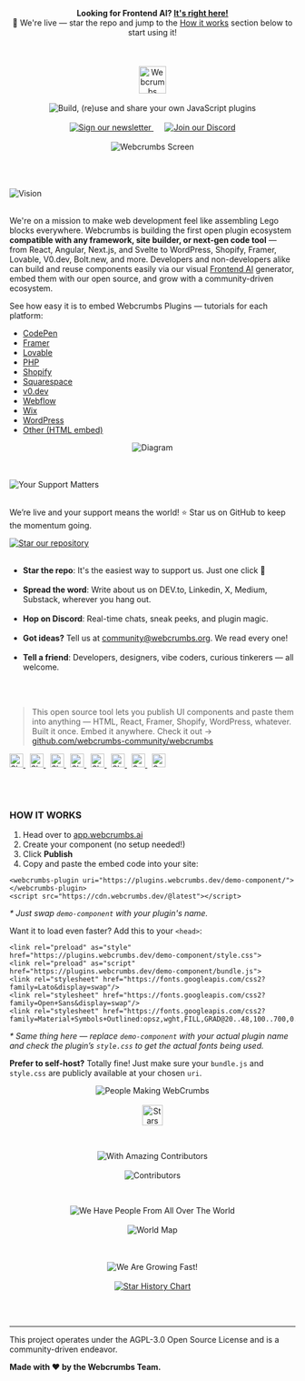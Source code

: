 <p align="center">
  <strong>Looking for Frontend AI? <a href="https://tools.webcrumbs.org/frontend-ai">It's right here!</a></strong><br/>
  🌟 We're live — star the repo and jump to the <a href="#how-it-works">How it works</a> section below to start using it!  <br/><br/><br/><br/>
  <a href="https://webcrumbs.ai/">
    <img src="https://cdn.webcrumbs.org/assets/images/brand/logo_red.svg" alt="Webcrumbs Logo" height="48px">
  </a>
  <br/><br/>
  <picture>
    <source media="(prefers-color-scheme: dark)" srcset="https://webcrumbs.cloud/assets/readme/dark/subtitle.svg">
    <source media="(prefers-color-scheme: light)" srcset="https://webcrumbs.cloud/assets/readme/subtitle.svg">
    <img alt="Build, (re)use and share your own JavaScript plugins" src="https://webcrumbs.cloud/assets/readme/subtitle.svg">
  </picture>
  <br/><br/>
  <a href="https://webcrumbs.substack.com/">
    <picture>
      <source media="(prefers-color-scheme: dark)" srcset="https://cdn.webcrumbs.org/assets/images/readme/dark/button_newsletter.svg">
      <source media="(prefers-color-scheme: light)" srcset="https://cdn.webcrumbs.org/assets/images/readme/button_newsletter.svg">
      <img alt="Sign our newsletter" src="https://cdn.webcrumbs.org/assets/images/readme/button_newsletter.svg">
    </picture>
  </a>&nbsp;&nbsp;&nbsp;&nbsp;
  <a href="https://discord.com/invite/ZCj5hFv8xV">
    <picture>
      <source media="(prefers-color-scheme: dark)" srcset="https://cdn.webcrumbs.org/assets/images/readme/dark/button_discord.svg">
      <source media="(prefers-color-scheme: light)" srcset="https://cdn.webcrumbs.org/assets/images/readme/button_discord.svg">
      <img alt="Join our Discord" src="https://cdn.webcrumbs.org/assets/images/readme/button_discord.svg">
    </picture>
  </a>
  <br/><br/>
  <img src="https://cdn.webcrumbs.org/assets/images/readme/screen.svg" alt="Webcrumbs Screen">
</p>
<br/><br/><br/>
<picture>
  <source media="(prefers-color-scheme: dark)" srcset="https://cdn.webcrumbs.org/assets/images/readme/dark/h2_vision.svg">
  <source media="(prefers-color-scheme: light)" srcset="https://cdn.webcrumbs.org/assets/images/readme/h2_vision.svg">
  <img alt="Vision" src="https://cdn.webcrumbs.org/assets/images/readme/h2_vision.svg">
</picture>
<br/><br/>
<p>We're on a mission to make web development feel like assembling Lego blocks everywhere. Webcrumbs is building the first open plugin ecosystem <b>compatible with any framework, site builder, or next-gen code tool</b> — from React, Angular, Next.js, and Svelte to WordPress, Shopify, Framer, Lovable, V0.dev, Bolt.new, and more. Developers and non-developers alike can build and reuse components easily via our visual <a href="https://app.webcrumbs.ai">Frontend AI</a> generator, embed them with our open source, and grow with a community-driven ecosystem.</p>
<p>See how easy it is to embed Webcrumbs Plugins — tutorials for each platform:</p>
<ul>
  <li><a href="docs/Codepen.md">CodePen</a></li>
  <li><a href="docs/Framer.md">Framer</a></li>
  <li><a href="docs/Lovable.md">Lovable</a></li>
  <li><a href="docs/PHP.md">PHP</a></li>
  <li><a href="docs/Shopify.md">Shopify</a></li>
  <li><a href="docs/Squarespace.md">Squarespace</a></li>
  <li><a href="docs/v0.dev.md">v0.dev</a></li>
  <li><a href="docs/Webflow.md">Webflow</a></li>
  <li><a href="docs/Wix.md">Wix</a></li>
  <li><a href="docs/Wordpress.md">WordPress</a></li>
  <li><a href="docs/HTML.md">Other (HTML embed)</a></li>
</ul>
<p align="center">
  <picture>
    <source media="(prefers-color-scheme: dark)" srcset="https://cdn.webcrumbs.org/assets/images/readme/dark/diagram.svg">
    <source media="(prefers-color-scheme: light)" srcset="https://cdn.webcrumbs.org/assets/images/readme/diagram.svg">
    <img alt="Diagram" src="https://cdn.webcrumbs.org/assets/images/readme/diagram.svg">
  </picture>
</p>
<br/><br/>
<picture>
  <source media="(prefers-color-scheme: dark)" srcset="https://cdn.webcrumbs.org/assets/images/readme/dark/h2_support.svg">
  <source media="(prefers-color-scheme: light)" srcset="https://cdn.webcrumbs.org/assets/images/readme/h2_support.svg">
  <img alt="Your Support Matters" src="https://cdn.webcrumbs.org/assets/images/readme/h2_support.svg">
</picture>
<br/><br/>
<p>We’re live and your support means the world! ⭐ Star us on GitHub to keep the momentum going.</p>
<a href="https://github.com/webcrumbs-community/webcrumbs">
  <picture>
    <source media="(prefers-color-scheme: dark)" srcset="https://cdn.webcrumbs.org/assets/images/readme/dark/button_star_repo.svg">
    <source media="(prefers-color-scheme: light)" srcset="https://cdn.webcrumbs.org/assets/images/readme/button_star_repo.svg">
    <img alt="Star our repository" src="https://cdn.webcrumbs.org/assets/images/readme/button_star_repo.svg">
  </picture>
</a>
<br/><br/>
<ul>
  <li><strong>Star the repo</strong>: It's the easiest way to support us. Just one click 🧡</li><br/>
  <li><strong>Spread the word</strong>: Write about us on DEV.to, Linkedin, X, Medium, Substack, wherever you hang out.</li><br/>
  <li><strong>Hop on Discord</strong>: Real-time chats, sneak peeks, and plugin magic.</li><br/>
  <li><strong>Got ideas?</strong> Tell us at <a href="mailto:community@webcrumbs.org">community@webcrumbs.org</a>. We read every one!</li><br/>
  <li><strong>Tell a friend</strong>: Developers, designers, vibe coders, curious tinkerers — all welcome.</li><br/>
</ul>
<br/>
<blockquote>
  This open source tool lets you publish UI components and paste them into anything — HTML, React, Framer, Shopify, WordPress, whatever.
  Built it once. Embed it anywhere. 
  Check it out → <a href='https://github.com/webcrumbs-community/webcrumbs'>github.com/webcrumbs-community/webcrumbs</a>
</blockquote>
<p>
  <a href="https://www.facebook.com/sharer/sharer.php?u=https%3A//github.com/webcrumbs-community/webcrumbs">
    <picture>
      <source media="(prefers-color-scheme: dark)" srcset="https://cdn.webcrumbs.org/assets/images/readme/dark/socials_facebook.svg">
      <source media="(prefers-color-scheme: light)" srcset="https://cdn.webcrumbs.org/assets/images/readme/socials_facebook.svg">
      <img alt="Share on Facebook" height="24px">
    </picture>
  </a>&nbsp;

  <a href="https://twitter.com/intent/tweet?text=This%20open%20source%20tool%20lets%20you%20publish%20UI%20components%20and%20paste%20them%20into%20anything%20%E2%80%94%20HTML,%20React,%20Framer,%20Shopify,%20WordPress,%20whatever%20%E2%86%92%20https%3A//github.com/webcrumbs-community/webcrumbs">
    <picture>
      <source media="(prefers-color-scheme: dark)" srcset="https://cdn.webcrumbs.org/assets/images/readme/dark/socials_x.svg">
      <source media="(prefers-color-scheme: light)" srcset="https://cdn.webcrumbs.org/assets/images/readme/socials_x.svg">
      <img alt="Share on X" height="24px">
    </picture>
  </a>&nbsp;

  <a href="https://www.linkedin.com/shareArticle?mini=true&url=https%3A//github.com/webcrumbs-community/webcrumbs&title=This%20open%20source%20tool%20lets%20you%20publish%20UI%20components%20and%20paste%20them%20into%20anything%20%E2%80%94%20HTML,%20React,%20Framer,%20Shopify,%20WordPress,%20whatever">
    <picture>
      <source media="(prefers-color-scheme: dark)" srcset="https://cdn.webcrumbs.org/assets/images/readme/dark/socials_linkedin.svg">
      <source media="(prefers-color-scheme: light)" srcset="https://cdn.webcrumbs.org/assets/images/readme/socials_linkedin.svg">
      <img alt="Share on LinkedIn" height="24px">
    </picture>
  </a>&nbsp;

  <a href="https://www.reddit.com/submit?url=https%3A//github.com/webcrumbs-community/webcrumbs&title=This%20open%20source%20tool%20lets%20you%20publish%20UI%20components%20and%20paste%20them%20into%20anything%20%E2%80%94%20HTML,%20React,%20Framer,%20Shopify,%20WordPress,%20whatever">
    <picture>
      <source media="(prefers-color-scheme: dark)" srcset="https://cdn.webcrumbs.org/assets/images/readme/dark/socials_reddit.svg">
      <source media="(prefers-color-scheme: light)" srcset="https://cdn.webcrumbs.org/assets/images/readme/socials_reddit.svg">
      <img alt="Share on Reddit" height="24px">
    </picture>
  </a>&nbsp;

  <a href="https://news.ycombinator.com/submitlink?u=https%3A//github.com/webcrumbs-community/webcrumbs&t=This%20open%20source%20tool%20lets%20you%20publish%20UI%20components%20and%20paste%20them%20into%20anything%20%E2%80%94%20HTML,%20React,%20Framer,%20Shopify,%20WordPress,%20whatever">
    <picture>
      <source media="(prefers-color-scheme: dark)" srcset="https://cdn.webcrumbs.org/assets/images/readme/dark/socials_hackernews.svg">
      <source media="(prefers-color-scheme: light)" srcset="https://cdn.webcrumbs.org/assets/images/readme/socials_hackernews.svg">
      <img alt="Share on HackerNews" height="24px">
    </picture>
  </a>&nbsp;

  <a href="https://pinterest.com/pin/create/button/?url=https%3A//github.com/webcrumbs-community/webcrumbs&media=&description=This%20open%20source%20tool%20lets%20you%20publish%20UI%20components%20and%20paste%20them%20into%20anything%20%E2%80%94%20HTML,%20React,%20Framer,%20Shopify,%20WordPress,%20whatever">
    <picture>
      <source media="(prefers-color-scheme: dark)" srcset="https://cdn.webcrumbs.org/assets/images/readme/dark/socials_pinterest.svg">
      <source media="(prefers-color-scheme: light)" srcset="https://cdn.webcrumbs.org/assets/images/readme/socials_pinterest.svg">
      <img alt="Share on Pinterest" height="24px">
    </picture>
  </a>&nbsp;

  <a href="https://t.me/share/url?url=https%3A//github.com/webcrumbs-community/webcrumbs&text=This%20open%20source%20tool%20lets%20you%20publish%20UI%20components%20and%20paste%20them%20into%20anything%20%E2%80%94%20HTML,%20React,%20Framer,%20Shopify,%20WordPress,%20whatever%20%E2%86%92%20https%3A//github.com/webcrumbs-community/webcrumbs">
    <picture>
      <source media="(prefers-color-scheme: dark)" srcset="https://cdn.webcrumbs.org/assets/images/readme/dark/socials_telegram.svg">
      <source media="(prefers-color-scheme: light)" srcset="https://cdn.webcrumbs.org/assets/images/readme/socials_telegram.svg">
      <img alt="Send on Telegram" height="24px">
    </picture>
  </a>&nbsp;

  <a href="https://api.whatsapp.com/send?text=This%20open%20source%20tool%20lets%20you%20publish%20UI%20components%20and%20paste%20them%20into%20anything%20%E2%80%94%20HTML,%20React,%20Framer,%20Shopify,%20WordPress,%20whatever%20%E2%86%92%20https%3A//github.com/webcrumbs-community/webcrumbs">
    <picture>
      <source media="(prefers-color-scheme: dark)" srcset="https://cdn.webcrumbs.org/assets/images/readme/dark/socials_whatsapp.svg">
      <source media="(prefers-color-scheme: light)" srcset="https://cdn.webcrumbs.org/assets/images/readme/socials_whatsapp.svg">
      <img alt="Send on WhatsApp" height="24px">
    </picture>
  </a>
</p>

<br/><br/>
<h3 id="how-it-works">HOW IT WORKS</h3>
<ol>
  <li>Head over to <a href="https://app.webcrumbs.ai">app.webcrumbs.ai</a></li>
  <li>Create your component (no setup needed!)</li>
  <li>Click <strong>Publish</strong></li>
  <li>Copy and paste the embed code into your site:</li>
</ol>
<pre><code>&lt;webcrumbs-plugin uri="https://plugins.webcrumbs.dev/demo-component/"&gt;&lt;/webcrumbs-plugin&gt;
&lt;script src="https://cdn.webcrumbs.dev/@latest"&gt;&lt;/script&gt;
</code></pre>
<p><em>* Just swap <code>demo-component</code> with your plugin's name.</em></p>
<p>Want it to load even faster? Add this to your <code>&lt;head&gt;</code>:</p>
<pre><code>&lt;link rel="preload" as="style" href="https://plugins.webcrumbs.dev/demo-component/style.css"&gt;
&lt;link rel="preload" as="script" href="https://plugins.webcrumbs.dev/demo-component/bundle.js"&gt;
&lt;link rel="stylesheet" href="https://fonts.googleapis.com/css2?family=Lato&amp;display=swap"/&gt;
&lt;link rel="stylesheet" href="https://fonts.googleapis.com/css2?family=Open+Sans&amp;display=swap"/&gt;
&lt;link rel="stylesheet" href="https://fonts.googleapis.com/css2?family=Material+Symbols+Outlined:opsz,wght,FILL,GRAD@20..48,100..700,0..1,-50..200"/&gt;
</code></pre>
<p><em>* Same thing here — replace <code>demo-component</code> with your actual plugin name and check the plugin’s <code>style.css</code> to get the actual fonts being used.</em></p>
<p><strong>Prefer to self-host?</strong> Totally fine! Just make sure your <code>bundle.js</code> and <code>style.css</code> are publicly available at your chosen <code>uri</code>.</p>
<p align="center">
  <picture>
    <source media="(prefers-color-scheme: dark)" srcset="https://cdn.webcrumbs.org/assets/images/readme/dark/h3_people_making.svg">
    <source media="(prefers-color-scheme: light)" srcset="https://cdn.webcrumbs.org/assets/images/readme/h3_people_making.svg">
    <img alt="People Making WebCrumbs" src="https://cdn.webcrumbs.org/assets/images/readme/h3_people_making.svg">
  </picture>
  <br/><br/>
  <a href="#top">
    <img
      src="https://img.shields.io/github/stars/webcrumbs-community/webcrumbs?style=social"
      alt="Stars"
      height="36px"
    />
  </a>
</p>
<br/>
<p align="center">
  <picture>
    <source media="(prefers-color-scheme: dark)" srcset="https://cdn.webcrumbs.org/assets/images/readme/dark/h3_contributors.svg">
    <source media="(prefers-color-scheme: light)" srcset="https://cdn.webcrumbs.org/assets/images/readme/h3_contributors.svg">
    <img alt="With Amazing Contributors" src="https://cdn.webcrumbs.org/assets/images/readme/h3_contributors.svg">
  </picture>
  <br/><br/>
  <picture>
    <source media="(prefers-color-scheme: dark)" srcset="https://cdn.webcrumbs.org/assets/images/readme/dark/contributors.png">
    <source media="(prefers-color-scheme: light)" srcset="https://cdn.webcrumbs.org/assets/images/readme/contributors.png">
    <img alt="Contributors" src="https://cdn.webcrumbs.org/assets/images/readme/contributors.png">
  </picture>
</p>
<br/>
<p align="center">
  <picture>
    <source media="(prefers-color-scheme: dark)" srcset="https://cdn.webcrumbs.org/assets/images/readme/dark/h3_world.svg">
    <source media="(prefers-color-scheme: light)" srcset="https://cdn.webcrumbs.org/assets/images/readme/h3_world.svg">
    <img alt="We Have People From All Over The World" src="https://cdn.webcrumbs.org/assets/images/readme/h3_world.svg">
  </picture>
  <br/><br/>
  <picture>
    <source media="(prefers-color-scheme: dark)" srcset="https://cdn.webcrumbs.org/assets/images/readme/dark/world.svg">
    <source media="(prefers-color-scheme: light)" srcset="https://cdn.webcrumbs.org/assets/images/readme/world.svg">
    <img alt="World Map" src="https://cdn.webcrumbs.org/assets/images/readme/world.svg">
  </picture>
</p>
<p align="center">
  <br/><br/>
  <picture>
    <source media="(prefers-color-scheme: dark)" srcset="https://cdn.webcrumbs.org/assets/images/readme/dark/h3_growing.svg">
    <source media="(prefers-color-scheme: light)" srcset="https://cdn.webcrumbs.org/assets/images/readme/h3_growing.svg">
    <img alt="We Are Growing Fast!" src="https://cdn.webcrumbs.org/assets/images/readme/h3_growing.svg">
  </picture>
  <br/><br/>
  <a href="https://star-history.com/#webcrumbs-community/webcrumbs&Timeline">
   <picture>
     <source media="(prefers-color-scheme: dark)" srcset="https://api.star-history.com/svg?repos=webcrumbs-community/webcrumbs&type=Timeline&theme=dark" />
     <source media="(prefers-color-scheme: light)" srcset="https://api.star-history.com/svg?repos=webcrumbs-community/webcrumbs&type=Timeline" />
     <img alt="Star History Chart" src="https://api.star-history.com/svg?repos=webcrumbs-community/webcrumbs&type=Timeline" />
   </picture>
  </a>
</p>
<br/><br/>

-----

<p>
  This project operates under the AGPL-3.0 Open Source License and is a community-driven endeavor.
</p>
<p>
  <b>Made with ❤️ by the Webcrumbs Team.</b>
</p>
